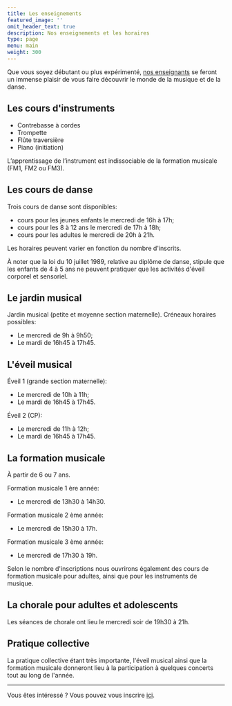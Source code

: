 ```yaml
---
title: Les enseignements
featured_image: ''
omit_header_text: true
description: Nos enseignements et les horaires
type: page
menu: main
weight: 300
---
```


Que vous soyez débutant ou plus expérimenté,
[nos enseignants](/les-enseignants) se feront un immense plaisir de vous
faire découvrir le monde de la musique et de la danse.


## Les cours d'instruments

- Contrebasse à cordes
- Trompette
- Flûte traversière
- Piano (initiation)

L’apprentissage de l’instrument est indissociable de la formation musicale (FM1, FM2 ou FM3).

## Les cours de danse

Trois cours de danse sont disponibles:
- cours pour les jeunes enfants le mercredi de 16h à 17h;
- cours pour les 8 à 12 ans le mercredi de 17h à 18h;
- cours pour les adultes le mercredi de 20h à 21h.

Les horaires peuvent varier en fonction du nombre d'inscrits.

À noter que la loi du 10 juillet 1989, relative au diplôme de danse,
stipule que les enfants de 4 à 5 ans ne peuvent pratiquer que les
activités d'éveil corporel et sensoriel.


## Le jardin musical

Jardin musical (petite et moyenne section maternelle).
Créneaux horaires possibles:
- Le mercredi de 9h à 9h50;
- Le mardi de 16h45 à 17h45.


## L'éveil musical


Éveil 1 (grande section maternelle):
- Le mercredi de 10h à 11h;
- Le mardi de 16h45 à 17h45.

Éveil 2 (CP):
- Le mercredi de 11h à 12h;
- Le mardi de 16h45 à 17h45.


## La formation musicale

À partir de 6 ou 7 ans.

Formation musicale 1 ère année:
- Le mercredi de 13h30 à 14h30.

Formation musicale 2 ème année:
- Le mercredi de 15h30 à 17h.

Formation musicale 3 ème année:
- Le mercredi de 17h30 à 19h.

Selon le nombre d'inscriptions nous ouvrirons également des cours de formation musicale
pour adultes, ainsi que pour les instruments de musique.


## La chorale pour adultes et adolescents

Les séances de chorale ont lieu le mercredi soir de 19h30 à 21h.


## Pratique collective

La pratique collective étant très importante,
l'éveil musical ainsi que la formation musicale donneront lieu à la participation
à quelques concerts tout au long de l'année.



--- 

Vous êtes intéressé ? Vous pouvez vous inscrire [ici](/inscription).
